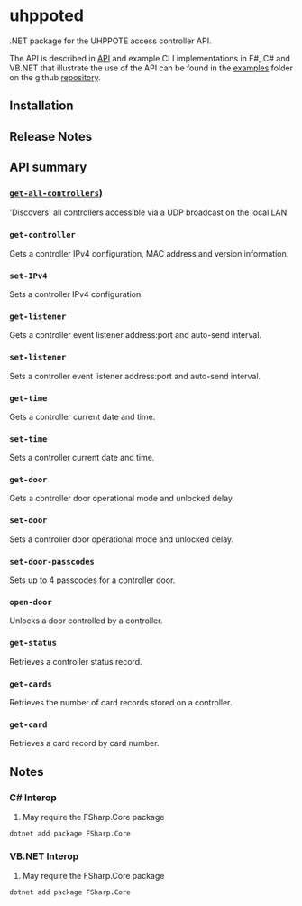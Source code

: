 # uhppoted

.NET package for the UHPPOTE access controller API.

The API is described in [API](API.md) and example CLI implementations in F#, C# and VB.NET that 
illustrate the use of the API can be found in the [examples](https://github.com/uhppoted/uhppoted-lib-dotnet/examples)
folder on the github [repository](https://github.com/uhppoted/uhppoted-lib-dotnet).

## Installation

## Release Notes

## API summary

### [`get-all-controllers`](https://github.com/uhppoted/uhppoted-lib-dotnet/documentation/API/get-all-controllers.md))
'Discovers' all controllers accessible via a UDP broadcast on the local LAN.

### `get-controller`
Gets a controller IPv4 configuration, MAC address and version information.

### `set-IPv4`
Sets a controller IPv4 configuration.

### `get-listener`
Gets a controller event listener address:port and auto-send interval.

### `set-listener`
Sets a controller event listener address:port and auto-send interval.

### `get-time`
Gets a controller current date and time.

### `set-time`
Sets a controller current date and time.

### `get-door`
Gets a controller door operational mode and unlocked delay.

### `set-door`
Sets a controller door operational mode and unlocked delay.

### `set-door-passcodes`
Sets up to 4 passcodes for a controller door.

### `open-door`
Unlocks a door controlled by a controller.

### `get-status`
Retrieves a controller status record.

### `get-cards`
Retrieves the number of card records stored on a controller.

### `get-card`
Retrieves a card record by card number.

## Notes

### C# Interop

1. May require the FSharp.Core package
```
dotnet add package FSharp.Core
```

### VB.NET Interop

1. May require the FSharp.Core package
```
dotnet add package FSharp.Core
```

[examples]:  https://github.com/uhppoted/uhppoted-lib-dotnet/tree/main/examples
